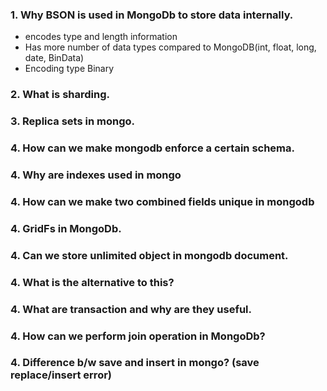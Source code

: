 ### 1. Why BSON is used in MongoDb to store data internally.

- encodes type and length information
- Has more number of data types compared to MongoDB(int, float, long, date, BinData)
- Encoding type Binary

### 2. What is sharding.

### 3. Replica sets in mongo.

### 4. How can we make mongodb enforce a certain schema.

### 4. Why are indexes used in mongo

### 4. How can we make two combined fields unique in mongodb

### 4. GridFs in MongoDb.

### 4. Can we store unlimited object in mongodb document.

### 4. What is the alternative to this?

### 4. What are transaction and why are they useful.

### 4. How can we perform join operation in MongoDb?

### 4. Difference b/w save and insert in mongo? (save replace/insert error)
